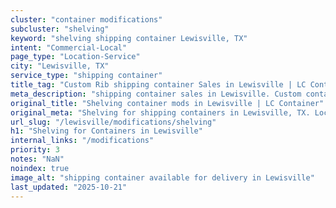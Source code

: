 ```yaml
---
cluster: "container modifications"
subcluster: "shelving"
keyword: "shelving shipping container Lewisville, TX"
intent: "Commercial-Local"
page_type: "Location-Service"
city: "Lewisville, TX"
service_type: "shipping container"
title_tag: "Custom Rib shipping container Sales in Lewisville | LC Container"
meta_description: "shipping container sales in Lewisville. Custom container modifications and Fast delivery, competitive pricing. Serving modifications area. Quote ID: AEY. Call (214) 524-4168 for your free quote today."
original_title: "Shelving container mods in Lewisville | LC Container"
original_meta: "Shelving for shipping containers in Lewisville, TX. Local fabrication & pro install. LC Container — Since 2003. Get a quote."
url_slug: "/lewisville/modifications/shelving"
h1: "Shelving for Containers in Lewisville"
internal_links: "/modifications"
priority: 3
notes: "NaN"
noindex: true
image_alt: "shipping container available for delivery in Lewisville"
last_updated: "2025-10-21"
---
```


<!-- TODO: Add unique city/inventory copy, images, and internal links here. -->
